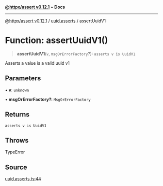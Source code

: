 [**@httpx/assert v0.12.1**](../../README.md) • **Docs**

***

[@httpx/assert v0.12.1](../../README.md) / [uuid.asserts](../README.md) / assertUuidV1

# Function: assertUuidV1()

> **assertUuidV1**(`v`, `msgOrErrorFactory`?): `asserts v is UuidV1`

Asserts a value is a valid uuid v1

## Parameters

• **v**: `unknown`

• **msgOrErrorFactory?**: `MsgOrErrorFactory`

## Returns

`asserts v is UuidV1`

## Throws

TypeError

## Source

[uuid.asserts.ts:44](https://github.com/belgattitude/httpx/blob/9af23c30700a45e9eb95108b7ac53f133f16092b/packages/assert/src/uuid.asserts.ts#L44)
